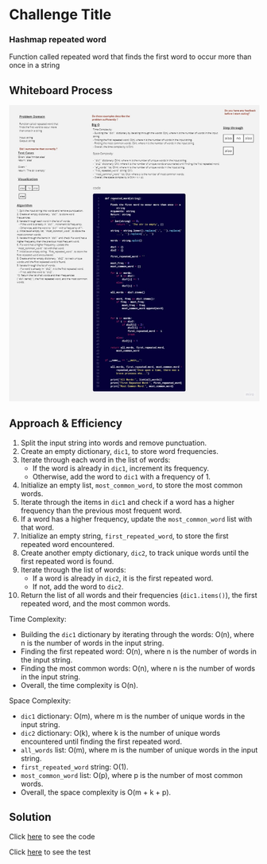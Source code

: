 # Challenge Title
### **Hashmap repeated word**
Function called repeated word that finds the first word to occur more than once in a string


## Whiteboard Process
![Whiteboard](../img/repeated%20word.jpg)

## Approach & Efficiency

1. Split the input string into words and remove punctuation.
2. Create an empty dictionary, `dic1`, to store word frequencies.
3. Iterate through each word in the list of words:
   - If the word is already in `dic1`, increment its frequency.
   - Otherwise, add the word to `dic1` with a frequency of 1.
4. Initialize an empty list, `most_common_word`, to store the most common words.
5. Iterate through the items in `dic1` and check if a word has a higher frequency than the previous most frequent word.
6. If a word has a higher frequency, update the `most_common_word` list with that word.
7. Initialize an empty string, `first_repeated_word`, to store the first repeated word encountered.
8. Create another empty dictionary, `dic2`, to track unique words until the first repeated word is found.
9. Iterate through the list of words:
   - If a word is already in `dic2`, it is the first repeated word.
   - If not, add the word to `dic2`.
10. Return the list of all words and their frequencies (`dic1.items()`), the first repeated word, and the most common words.


Time Complexity:

- Building the `dic1` dictionary by iterating through the words: O(n), where n is the number of words in the input string.
- Finding the first repeated word: O(n), where n is the number of words in the input string.
- Finding the most common words: O(n), where n is the number of words in the input string.
- Overall, the time complexity is O(n).

Space Complexity:

- `dic1` dictionary: O(m), where m is the number of unique words in the input string.
- `dic2` dictionary: O(k), where k is the number of unique words encountered until finding the first repeated word.
- `all_words` list: O(m), where m is the number of unique words in the input string.
- `first_repeated_word` string: O(1).
- `most_common_word` list: O(p), where p is the number of most common words.
- Overall, the space complexity is O(m + k + p).

## Solution

Click [here](./hashmap_repeated_word.py) to see the code 

Click [here](./test_hashmap_repeated_word.py) to see the test 

